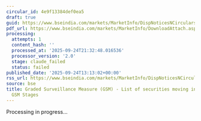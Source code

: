 ```yaml
---
circular_id: 4e9f13384def0ea5
draft: true
guid: https://www.bseindia.com/markets/MarketInfo/DispNoticesNCirculars.aspx?Noticeid={8F9925F0-B6E6-4E33-AC93-CC44379F6596}&noticeno=20250924-48&dt=09/24/2025&icount=48&totcount=75&flag=0
pdf_url: https://www.bseindia.com/markets/MarketInfo/DownloadAttach.aspx?id=20250924-48&attachedId=245a9c1f-b19f-4308-b4c7-5c7333d01e2a
processing:
  attempts: 1
  content_hash: ''
  processed_at: '2025-09-24T21:32:48.016536'
  processor_version: '2.0'
  stage: claude_failed
  status: failed
published_date: '2025-09-24T13:13:02+00:00'
rss_url: https://www.bseindia.com/markets/MarketInfo/DispNoticesNCirculars.aspx?Noticeid={8F9925F0-B6E6-4E33-AC93-CC44379F6596}&noticeno=20250924-48&dt=09/24/2025&icount=48&totcount=75&flag=0
source: bse
title: Graded Surveillance Measure (GSM) - List of securities moving into their respective
  GSM Stages
---
```


Processing in progress...